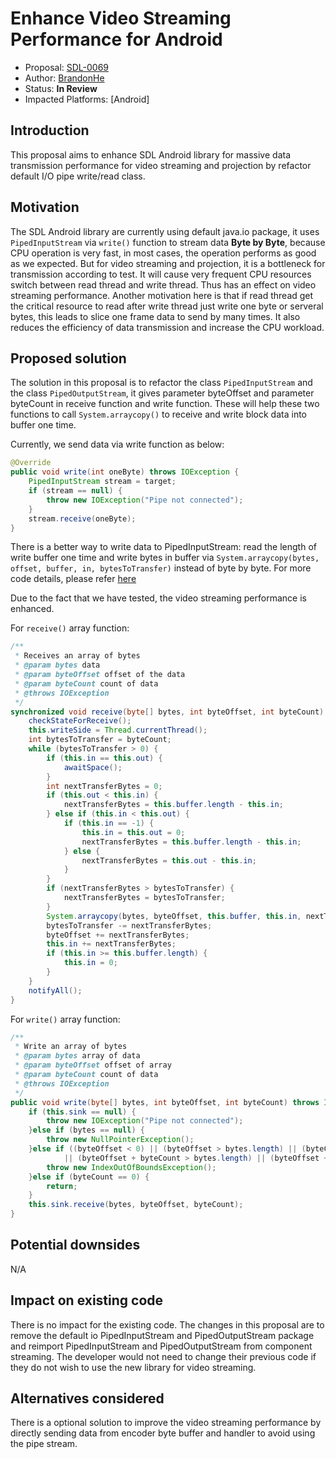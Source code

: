 # Enhance Video Streaming Performance for Android

* Proposal: [SDL-0069](0069-enhance-video-streaming-performance-for-android.md)
* Author: [BrandonHe](https://github.com/BrandonHe)
* Status: **In Review**
* Impacted Platforms: [Android]

## Introduction

This proposal aims to enhance SDL Android library for massive data transmission performance for video streaming and projection by refactor default I/O pipe write/read class.

## Motivation

The SDL Android library are currently using default java.io package, it uses `PipedInputStream` via `write()` function to stream data **Byte by Byte**, because CPU operation is very fast, in most cases, the operation performs as good as we expected. But for video streaming and projection, it is a bottleneck for transmission according to test. It will cause very frequent CPU resources switch between read thread and write thread. Thus has an effect on video streaming performance. Another motivation here is that if read thread get the critical resource to read after write thread just write one byte or serveral bytes, this leads to slice one frame data to send by many times. It also reduces the efficiency of data transmission and increase the CPU workload.

## Proposed solution

The solution in this proposal is to refactor the class `PipedInputStream` and  the class `PipedOutputStream`, it gives parameter byteOffset and parameter byteCount in receive function and write function. These will help these two functions to call `System.arraycopy()` to receive and write block data into buffer one time.

Currently, we send data via write function as below:

```java
@Override
public void write(int oneByte) throws IOException {
    PipedInputStream stream = target;
    if (stream == null) {
        throw new IOException("Pipe not connected");
    }
    stream.receive(oneByte);
}
```

There is a better way to write data to PipedInputStream: read the length of write buffer one time and write bytes in buffer via `System.arraycopy(bytes, offset, buffer, in, bytesToTransfer)` instead of byte by byte. For more code details, please refer [here](http://grepcode.com/file/repository.grepcode.com/java/root/jdk/openjdk/6-b14/java/io/PipedInputStream.java#226)

Due to the fact that we have tested, the video streaming performance is enhanced.

For `receive()` array function:
```java
/**
 * Receives an array of bytes
 * @param bytes data
 * @param byteOffset offset of the data
 * @param byteCount count of data
 * @throws IOException
 */
synchronized void receive(byte[] bytes, int byteOffset, int byteCount) throws IOException {
    checkStateForReceive();
    this.writeSide = Thread.currentThread();
    int bytesToTransfer = byteCount;
    while (bytesToTransfer > 0) {
        if (this.in == this.out) {
            awaitSpace();
        }
        int nextTransferBytes = 0;
        if (this.out < this.in) {
            nextTransferBytes = this.buffer.length - this.in;
        } else if (this.in < this.out) {
            if (this.in == -1) {
                this.in = this.out = 0;
                nextTransferBytes = this.buffer.length - this.in;
            } else {
                nextTransferBytes = this.out - this.in;
            }
        }
        if (nextTransferBytes > bytesToTransfer) {
            nextTransferBytes = bytesToTransfer;
        }
        System.arraycopy(bytes, byteOffset, this.buffer, this.in, nextTransferBytes);
        bytesToTransfer -= nextTransferBytes;
        byteOffset += nextTransferBytes;
        this.in += nextTransferBytes;
        if (this.in >= this.buffer.length) {
            this.in = 0;
        }
    }
    notifyAll();
}
```

For `write()` array function:
```java
/**
 * Write an array of bytes
 * @param bytes array of data
 * @param byteOffset offset of array
 * @param byteCount count of data
 * @throws IOException
 */
public void write(byte[] bytes, int byteOffset, int byteCount) throws IOException {
    if (this.sink == null) {
        throw new IOException("Pipe not connected");
    }else if (bytes == null) {
        throw new NullPointerException();
    }else if ((byteOffset < 0) || (byteOffset > bytes.length) || (byteCount < 0)
            || (byteOffset + byteCount > bytes.length) || (byteOffset + byteCount < 0)) {
        throw new IndexOutOfBoundsException();
    }else if (byteCount == 0) {
        return;
    }
    this.sink.receive(bytes, byteOffset, byteCount);
}

```

## Potential downsides

N/A

## Impact on existing code

There is no impact for the existing code. The changes in this proposal are to remove the default io PipedInputStream and PipedOutputStream package and reimport PipedInputStream and PipedOutputStream from component streaming. The developer would not need to change their previous code if they do not wish to use the new library for video streaming.
 
## Alternatives considered

There is a optional solution to improve the video streaming performance by directly sending data from encoder byte buffer and handler to avoid using the pipe stream.
